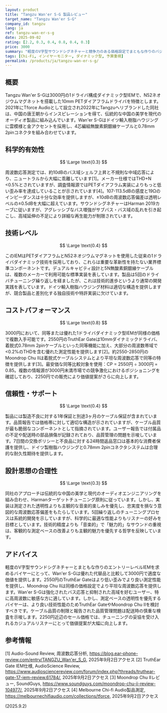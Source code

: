 ```yaml
---
layout: product
title: "Tangzu Wan'er S-G 製品レビュー"
target_name: "Tangzu Wan'er S-G"
company_id: tangzu
lang: ja
ref: tangzu-wan-er-s-g
date: 2025-09-02
rating: [2.2, 0.3, 0.4, 0.8, 0.4, 0.3]
price: 3000
summary: "軽度のV字型サウンドシグネチャーと競争力のある価格設定でまともな作りのバジェットIEM"
tags: [Chi-Fi, インイヤーモニター, ダイナミック型, 予算重視]
permalink: /products/ja/tangzu-wan-er-s-g/
---
```

## 概要

Tangzu Wan'er S-Gは3000円の1ドライバ構成ダイナミック型IEMで、N52ネオジウムマグネットを搭載した10mm PETダイアフラムドライバを特徴とします。2021年にTforce Audioとして設立され2022年にTangzuへリブランドした同社は、中国の唐王朝からインスピレーションを得て、伝統的な中国の美学を現代のオーディオ製品に組み込んでいます。Wan'er S-Gはドイツ輸入樹脂ハウジングに雲模様と金アクセントを採用し、4芯編組無酸素銅銀線ケーブルと0.78mm 2pinコネクタを組み合わせています。

## 科学的有効性

$$ \Large \text{0.3} $$

周波数応答測定では、約10dBのバス域シェルフ上昇と不規則な中域応答により、ニュートラルから大幅に乖離しています[1]。メーカー仕様ではTHD+N <0.5%とされていますが、調査情報源ではPETダイアフラム実装によりもっと低い歪み率を達成していることが示されています[4]。107-113.5dBの感度と19Ωのインピーダンスは十分な効率を提供しますが、±10dBの周波数応答偏差は透明レベルの±0.5dBを大幅に超えています。サウンドシグネチャーはHarman 2019カーブに従いますが、アグレッシブなバス増強がサブバス・バス域の乱れを引き起こし、高域延伸の不足により詳細な再生能力が制限されています。

## 技術レベル

$$ \Large \text{0.4} $$

このIEMはPETダイアフラムとN52ネオジウムマグネットを使用した従来の1ドライバダイナミック技術を採用しており、これらは重要な革新性を持たない業界標準コンポーネントです。デュアルキャビティ設計と5N無酸素銅銀線ケーブルは、複数のメーカーで利用可能な標準実装を表しています。製品は5回のドライバチューニング繰り返しを経ましたが、これは技術的進歩というより通常の開発実践を表しています。ドイツ輸入樹脂ハウジング材料は適切な構造を提供しますが、競合製品と差別化する独自技術や特許実装に欠けています。

## コストパフォーマンス

$$ \Large \text{0.8} $$

3000円において、同等または優れた1ドライバダイナミック型IEMが同様の価格で複数入手可能です。2550円のTruthEar Gateは10mmダイナミックドライバ、着脱式0.78mm 2pinケーブルといった同等機能に加え、大部分の周波数帯域で<0.2%のTHDを含む優れた測定性能を提供します[2]。約2550-2850円のMoondrop Chu IIは着脱式ケーブルシステムとより平坦な周波数応答で同等の特徴を提供します[3]。最安価な同等比較対象を使用：CP = 2550円 ÷ 3000円 = 0.85。複数の情報源が3000円未満市場での競争激化におけるポジショニングを確認しており、2250円での販売により価値提案がさらに向上します。

## 信頼性・サポート

$$ \Large \text{0.4} $$

製品には製造不良に対する1年保証と別途3ヶ月のケーブル保証が含まれています。品質報告では価格帯に対して適切な構造が示されていますが、ケーブル品質が最も脆弱なコンポーネントとして指摘されています。ユーザー報告では付属品の不足や配送時の部品損傷が記録されており、品質管理の問題を示唆しています。7日間の交換ポリシーと不良品に対する24時間返品窓口は基本的な消費者保護を提供し、ドイツ製樹脂ハウジングと0.78mm 2pinコネクタシステムは合理的な耐久性期待を提供します。

## 設計思想の合理性

$$ \Large \text{0.3} $$

同社のアプローチは伝統的な中国の美学と現代のオーディオエンジニアリングを組み合わせ、Harmanターゲットチューニング原則に従っています。しかし、実装は測定された透明性よりも主観的な音楽的楽しみを優先し、忠実度を損なう意図的な周波数応答偏差をもたらしています。5回繰り返しのチューニングプロセスは系統的開発を示していますが、科学的に最適な性能よりもリスナーの好みを目標としています。技術的精度よりも「音楽的」で「魅力的」なサウンドの重視は、客観的な測定ベースの改善よりも主観的魅力を優先する哲学を反映しています。

## アドバイス

軽度のV字型サウンドシグネチャーとまともな作りのエントリーレベルIEMを求めるバイヤーにとって、Wan'er S-Gは優れた代替品と比較して3000円で適度な価値を提供します。2550円のTruthEar Gateはより低い歪みでより良い測定性能を提供し、Moondrop Chu IIは同様の価格設定でより平坦な周波数応答を提供します。Wan'er S-Gは強化されたバス応答と抑制された高域を好むユーザー、特に高周波数に敏感な方に適しています。しかし、測定ベースの透明性を優先するバイヤーは、より良い技術性能のためTruthEar GateやMoondrop Chu IIを検討すべきです。ケーブル品質の制限と報告された品質管理問題は配送時の慎重な検査を示唆します。2250円近辺のセール価格では、チューニングの妥協を受け入れるカジュアルリスナーにとって価値提案が大幅に向上します。

## 参考情報

[1] Audio-Sound Review, 周波数応答分析, https://blog.ear-phone-review.com/entry/TANGZU_Wan'er_S_G, 2025年9月2日アクセス
[2] TruthEar Gate IEM仕様, AudioScience Review, https://www.audiosciencereview.com/forum/index.php?threads/truthear-gate-17-iem-review.61784/, 2025年9月2日アクセス
[3] Moondrop Chu IIレビュー, SoundGuys, https://www.soundguys.com/moondrop-chu-ii-review-104977/, 2025年9月2日アクセス
[4] Melbourne Chi-fi Audio製品測定, https://melbournechifiaudio.com/collections/tforce, 2025年9月2日アクセス

(2025.9.2)